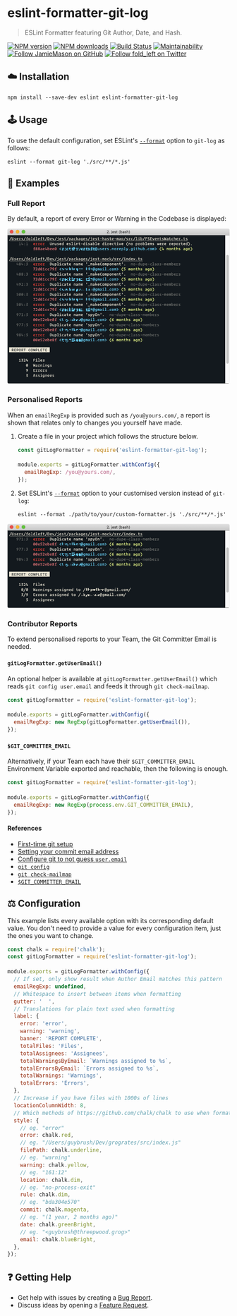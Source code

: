 # eslint-formatter-git-log

> ESLint Formatter featuring Git Author, Date, and Hash.

[![NPM version](http://img.shields.io/npm/v/eslint-formatter-git-log.svg?style=flat-square)](https://www.npmjs.com/package/eslint-formatter-git-log)
[![NPM downloads](http://img.shields.io/npm/dm/eslint-formatter-git-log.svg?style=flat-square)](https://www.npmjs.com/package/eslint-formatter-git-log)
[![Build Status](http://img.shields.io/travis/JamieMason/eslint-formatter-git-log/master.svg?style=flat-square)](https://travis-ci.org/JamieMason/eslint-formatter-git-log)
[![Maintainability](https://api.codeclimate.com/v1/badges/12697dca45d1de3f1bfc/maintainability)](https://codeclimate.com/github/JamieMason/eslint-formatter-git-log/maintainability)
[![Follow JamieMason on GitHub](https://img.shields.io/github/followers/JamieMason.svg?style=social&label=Follow)](https://github.com/JamieMason)
[![Follow fold_left on Twitter](https://img.shields.io/twitter/follow/fold_left.svg?style=social&label=Follow)](https://twitter.com/fold_left)

## ☁️ Installation

```
npm install --save-dev eslint eslint-formatter-git-log
```

## 🕹 Usage

To use the default configuration, set ESLint's
[`--format`](https://eslint.org/docs/user-guide/command-line-interface#-f---format)
option to `git-log` as follows:

```
eslint --format git-log './src/**/*.js'
```

## 👀 Examples

### Full Report

By default, a report of every Error or Warning in the Codebase is displayed:

![screenshot](static/screenshot.png)

### Personalised Reports

When an `emailRegExp` is provided such as `/you@yours.com/`, a report is shown
that relates only to changes you yourself have made.

1. Create a file in your project which follows the structure below.

   ```js
   const gitLogFormatter = require('eslint-formatter-git-log');

   module.exports = gitLogFormatter.withConfig({
     emailRegExp: /you@yours.com/,
   });
   ```

2. Set ESLint's
   [`--format`](https://eslint.org/docs/user-guide/command-line-interface#-f---format)
   option to your customised version instead of `git-log`:

   ```
   eslint --format ./path/to/your/custom-formatter.js './src/**/*.js'
   ```

![screenshot](static/screenshot-when-filtered.png)

### Contributor Reports

To extend personalised reports to your Team, the Git Committer Email is needed.

#### `gitLogFormatter.getUserEmail()`

An optional helper is available at `gitLogFormatter.getUserEmail()` which reads
`git config user.email` and feeds it through `git check-mailmap`.

```js
const gitLogFormatter = require('eslint-formatter-git-log');

module.exports = gitLogFormatter.withConfig({
  emailRegExp: new RegExp(gitLogFormatter.getUserEmail()),
});
```

#### `$GIT_COMMITTER_EMAIL`

Alternatively, if your Team each have their `$GIT_COMMITTER_EMAIL` Environment
Variable exported and reachable, then the following is enough.

```js
const gitLogFormatter = require('eslint-formatter-git-log');

module.exports = gitLogFormatter.withConfig({
  emailRegExp: new RegExp(process.env.GIT_COMMITTER_EMAIL),
});
```

#### References

- [First-time git setup](https://git-scm.com/book/en/v2/Getting-Started-First-Time-Git-Setup)
- [Setting your commit email address](https://help.github.com/en/articles/setting-your-commit-email-address)
- [Configure git to not guess `user.email`](https://stackoverflow.com/questions/19821895/can-i-configure-git-so-it-does-not-guess-user-email-configuration-settings)
- [`git config`](https://git-scm.com/docs/git-config)
- [`git check-mailmap`](https://www.git-scm.com/docs/git-check-mailmap)
- [`$GIT_COMMITTER_EMAIL`](https://git-scm.com/book/en/v2/Git-Internals-Environment-Variables)

## ⚖️ Configuration

This example lists every available option with its corresponding default value.
You don't need to provide a value for every configuration item, just the ones
you want to change.

```js
const chalk = require('chalk');
const gitLogFormatter = require('eslint-formatter-git-log');

module.exports = gitLogFormatter.withConfig({
  // If set, only show result when Author Email matches this pattern
  emailRegExp: undefined,
  // Whitespace to insert between items when formatting
  gutter: '  ',
  // Translations for plain text used when formatting
  label: {
    error: 'error',
    warning: 'warning',
    banner: 'REPORT COMPLETE',
    totalFiles: 'Files',
    totalAssignees: 'Assignees',
    totalWarningsByEmail: `Warnings assigned to %s`,
    totalErrorsByEmail: `Errors assigned to %s`,
    totalWarnings: 'Warnings',
    totalErrors: 'Errors',
  },
  // Increase if you have files with 1000s of lines
  locationColumnWidth: 8,
  // Which methods of https://github.com/chalk/chalk to use when formatting
  style: {
    // eg. "error"
    error: chalk.red,
    // eg. "/Users/guybrush/Dev/grogrates/src/index.js"
    filePath: chalk.underline,
    // eg. "warning"
    warning: chalk.yellow,
    // eg. "161:12"
    location: chalk.dim,
    // eg. "no-process-exit"
    rule: chalk.dim,
    // eg. "bda304e570"
    commit: chalk.magenta,
    // eg. "(1 year, 2 months ago)"
    date: chalk.greenBright,
    // eg. "<guybrush@threepwood.grog>"
    email: chalk.blueBright,
  },
});
```

## ❓ Getting Help

- Get help with issues by creating a
  [Bug Report](https://github.com/JamieMason/eslint-formatter-git-log/issues/new?template=bug_report.md).
- Discuss ideas by opening a
  [Feature Request](https://github.com/JamieMason/eslint-formatter-git-log/issues/new?template=feature_request.md).

